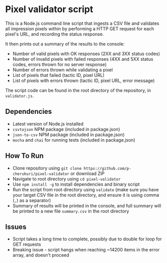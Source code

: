 # Pixel validator script

This is a Node.js command line script that ingests a CSV file and validates all impression pixels within by performing a HTTP GET request for each pixel's URL, and recording the status response.

It then prints out a summary of the results to the console:

* Number of valid pixels with OK responses (2XX and 3XX status codes)
* Number of invalid pixels with failed responses (4XX and 5XX status codes, errors thrown for no server response)
* Number of errors thrown while validating a pixel
* List of pixels that failed (tactic ID, pixel URL)
* List of pixels with errors thrown (tactic ID, pixel URL, error message)

The script code can be found in the root directory of the repository, in `validator.js`.

## Dependencies

* Latest version of Node.js installed
* `csvtojson` NPM package (included in package.json)
* `json-to-csv` NPM package (included in package.json)
* `mocha` and `chai` for running tests (included in package.json)

## How To Run

* Clone repository using `git clone https://github.com/p-cherukuri/pixel-validator` or download ZIP
* Navigate to root directory using `cd pixel-validator`
* Use `npm install -g` to install dependencies and binary script
* Run the script from root directory using `validate` (make sure you have your target CSV file in the root directory, and ensure it is using comma (`,`) as a separator)
* Summary of results will be printed in the console, and full summary will be printed to a new file `summary.csv` in the root directory

## Issues

* Script takes a long time to complete, possibly due to double for loop for GET requests
* Breaking issue - script hangs when reaching ~14200 items in the error array, and doesn't proceed
